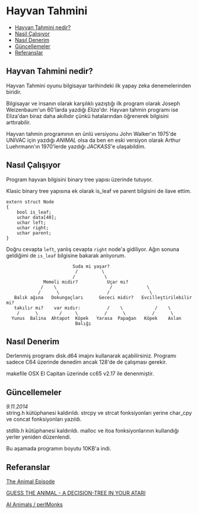 # Hayvan Tahmini

<!-- TOC -->

- [Hayvan Tahmini nedir?](#hayvan-tahmini-nedir?)  
- [Nasil Çalışıyor](#nasıl-çalışıyor)  
- [Nasıl Denerim](#nasıl-denerim)  
- [Güncellemeler](#güncellemeler)  
- [Referanslar](#referanslar)

<!-- /TOC -->

## Hayvan Tahmini nedir?

Hayvan Tahmini oyunu bilgisayar tarihindeki ilk yapay zeka denemelerinden biridir.

Bilgisayar ve insanın olarak karşılıklı yazıştığı ilk program olarak Joseph Weizenbaum'un 60'larda yazdığı *Eliza*'dır. Hayvan tahmin programı ise Eliza'dan biraz daha akıllıdır çünkü hatalarından öğrenerek bilgisini arttırabilir.

Hayvan tahmin programının en ünlü versiyonu John Walker'ın 1975'de UNIVAC için yazdığı *ANIMAL* olsa da ben en eski versiyon olarak Arthur Luehrmann'ın 1970'lerde yazdığı *JACKASS*'e ulaşabildim.

## Nasıl Çalışıyor

Program hayvan bilgisini binary tree yapısı üzerinde tutuyor.

Klasic binary tree yapısına ek olarak is_leaf ve parent bilgisini de ilave ettim.

    extern struct Node 			
	{
		bool is_leaf;
		uchar data[40];
		uchar left;
		uchar right;
		uchar parent;
	}

Doğru cevapta `left`, yanlış cevapta `right` node'a gidiliyor. Ağın sonuna geldiğimi de `is_leaf` bilgisine bakarak anlıyorum.

                             Suda mi yaşar?
                              /         \ 
                             /           \
                  Memeli midir?           Uçar mı?
                 /    \                    /             \
                /      \                  /               \
       Balık ağına   Dokungaçları      Gececi midir?   Evcilleştirilebilir mi?
       takılır mı?    var mıdır:          /    \            /    \
        /      \        /     \          /      \          /      \
      Yunus  Balina  Ahtapot  Köpek   Yarasa  Papağan   Köpek    Aslan
                              Balığı 


## Nasıl Denerim

Derlenmiş programı disk.d64 imajını kullanarak açabilirsiniz. Programı sadece C64 üzerinde denedim ancak 128'de de çalışması gerekir.

makefile OSX El Capitan üzerinde cc65 v2.17 ile denenmiştir. 

   
## Güncellemeler
*9.11.2014*   
string.h kütüphanesi kaldırıldı.
strcpy ve strcat fonksiyonları yerine char_cpy ve concat fonksiyonları yazıldı.

stdlib.h kütüphanesi kaldırıldı.
malloc ve itoa fonksiyonlarının kullandığı yerler yeniden düzenlendi.

Bu aşamada programın boyutu 10KB'a indi.

## Referanslar
[The Animal Episode](http://www.fourmilab.ch/documents/univac/animal.html)

[GUESS THE ANIMAL - A DECISION-TREE IN YOUR ATARI](https://www.atarimagazines.com/v4n12/Animal.html)

[AI Animals / perlMonks ](https://www.perlmonks.org/?node_id=195991)  


